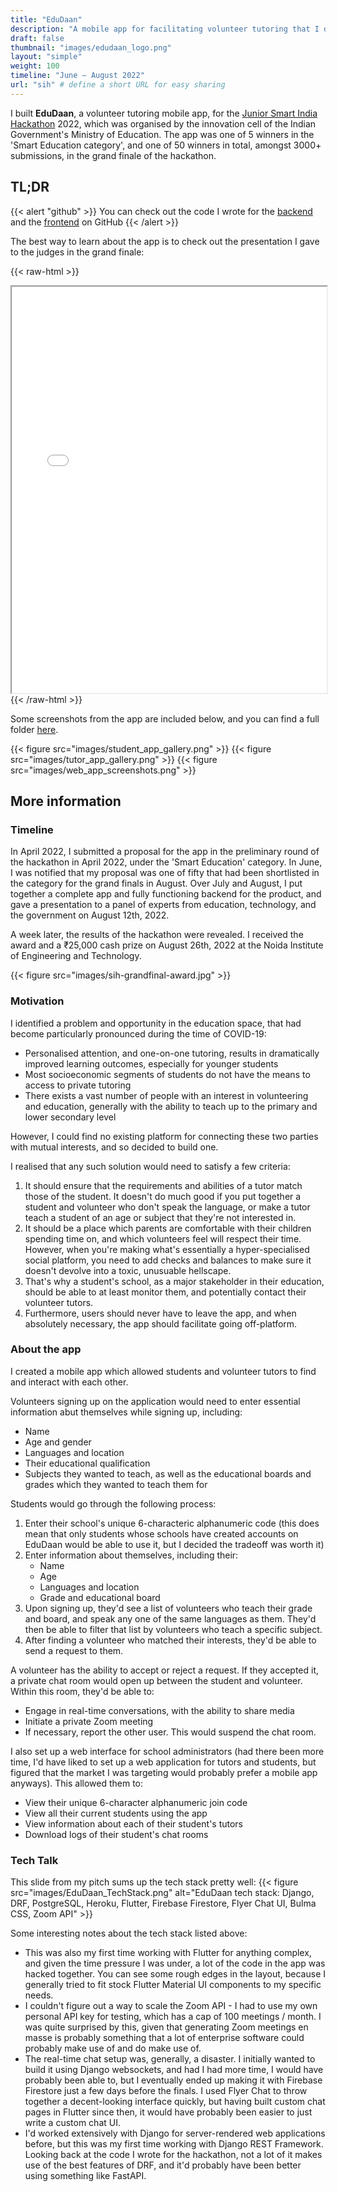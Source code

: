```yaml
---
title: "EduDaan"
description: "A mobile app for facilitating volunteer tutoring that I developed for the Government of India-organized Smart India Hackathon 2022"
draft: false
thumbnail: "images/edudaan_logo.png"
layout: "simple"
weight: 100
timeline: "June – August 2022"
url: "sih" # define a short URL for easy sharing
---
```


I built **EduDaan**, a volunteer tutoring mobile app, for the [Junior Smart India Hackathon](https://sih.gov.in) 2022, which was organised by the innovation cell of the Indian Government's Ministry of Education. The app was one of 5 winners in the 'Smart Education category', and one of 50 winners in total, amongst 3000+ submissions, in the grand finale of the hackathon.

## TL;DR

{{< alert "github" >}}
You can check out the code I wrote for the [backend](https://github.com/ArjunS07/sih-backend) and the [frontend](https://github.com/ArjunS07/sih_app) on GitHub
{{< /alert >}}

The best way to learn about the app is to check out the presentation I gave to the judges in the grand finale:

{{< raw-html >}}

<iframe src="/sih/edudaan_app_presentation_finals.pdf" width="100%" height="650px"> </iframe>
{{< /raw-html >}}

Some screenshots from the app are included below, and you can find a full folder [here](https://www.dropbox.com/sh/967xcf0lpur900e/AADiW5OEy_6xRFNqo9dOLUVHa?dl=0).

{{< figure src="images/student_app_gallery.png" >}}
{{< figure src="images/tutor_app_gallery.png" >}}
{{< figure src="images/web_app_screenshots.png" >}}

## More information

### Timeline

In April 2022, I submitted a proposal for the app in the preliminary round of the hackathon in April 2022, under the 'Smart Education' category.  In June, I was notified that my proposal was one of fifty that had been shortlisted in the category for the grand finals in August. Over July and August, I put together a complete app and fully functioning backend for the product, and gave a presentation to a panel of experts from education, technology, and the government on August 12th, 2022.

A week later, the results of the hackathon were revealed. I received the award and a ₹25,000 cash prize on August 26th, 2022 at the Noida Institute of Engineering and Technology.

{{< figure src="images/sih-grandfinal-award.jpg" >}}

### Motivation

I identified a problem and opportunity in the education space, that had become particularly pronounced during the time of COVID-19:

* Personalised attention, and one-on-one tutoring, results in dramatically improved learning outcomes, especially for younger students
* Most socioeconomic segments of students do not have the means to access to private tutoring
* There exists a vast number of people with an interest in volunteering and education, generally with the ability to teach up to the primary and lower secondary level

However, I could find no existing platform for connecting these two parties with mutual interests, and so decided to build one.

I realised that any such solution would need to satisfy a few criteria:

1. It should ensure that the requirements and abilities of a tutor match those of the student. It doesn't do much good if you put together a student and volunteer who don't speak the language, or make a tutor teach a student of an age or subject that they're not interested in.
2. It should be a place which parents are comfortable with their children spending time on, and which volunteers feel will respect their time. However, when you're making what's essentially a hyper-specialised social platform, you need to add checks and balances to make sure it doesn't devolve into a toxic, unusuable hellscape.
3. That's why a student's school, as a major stakeholder in their education, should be able to at least monitor them, and potentially contact their volunteer tutors.
4. Furthermore, users should never have to leave the app, and when absolutely necessary, the app should facilitate going off-platform.

### About the app

I created a mobile app which allowed students and volunteer tutors to find and interact with each other.

Volunteers signing up on the application would need to enter essential information abut themselves while signing up, including:

* Name
* Age and gender
* Languages and location
* Their educational qualification
* Subjects they wanted to teach, as well as the educational boards and grades which they wanted to teach them for

Students would go through the following process:

1. Enter their school's unique 6-characteric alphanumeric code (this does mean that only students whose schools have created accounts on EduDaan would be able to use it, but I decided the tradeoff was worth it)
2. Enter information about themselves, including their:
    * Name
    * Age
    * Languages and location
    * Grade and educational board
3. Upon signing up, they'd see a list of volunteers who teach their grade and board, and speak any one of the same languages as them. They'd then be able to filter that list by volunteers who teach a specific subject.
4. After finding a volunteer who matched their interests, they'd be able to send a request to them.

A volunteer has the ability to accept or reject a request. If they accepted it, a private chat room would open up between the student and volunteer. Within this room, they'd be able to:

* Engage in real-time conversations, with the ability to share media
* Initiate a private Zoom meeting
* If necessary, report the other user. This would suspend the chat room.

I also set up a web interface for school administrators (had there been more time, I'd have liked to set up a web application for tutors and students, but figured that the market I was targeting would probably prefer a mobile app anyways). This allowed them to:

* View their unique 6-character alphanumeric join code
* View all their current students using the app
* View information about each of their student's tutors
* Download logs of their student's chat rooms

### Tech Talk

This slide from my pitch sums up the tech stack pretty well:
{{< figure src="images/EduDaan_TechStack.png" alt="EduDaan tech stack: Django, DRF, PostgreSQL, Heroku, Flutter, Firebase Firestore, Flyer Chat UI, Bulma CSS, Zoom API" >}}

Some interesting notes about the tech stack listed above:

* This was also my first time working with Flutter for anything complex, and given the time pressure I was under, a lot of the code in the app was hacked together. You can see some rough edges in the layout, because I generally tried to fit stock Flutter Material UI components to my specific needs.
* I couldn't figure out a way to scale the Zoom API - I had to use my own personal API key for testing, which has a cap of 100 meetings / month. I was quite surprised by this, given that generating Zoom meetings en masse is probably something that a lot of enterprise software could probably make use of and do make use of.
* The real-time chat setup was, generally, a disaster. I initially wanted to build it using Django websockets, and had I had more time, I would have probably been able to, but I eventually ended up making it with Firebase Firestore just a few days before the finals. I used Flyer Chat to throw together a decent-looking interface quickly, but having built custom chat pages in Flutter since then, it would have probably been easier to just write a custom chat UI.
* I'd worked extensively with Django for server-rendered web applications before, but this was my first time working with Django REST Framework. Looking back at the code I wrote for the hackathon, not a lot of it makes use of the best features of DRF, and it'd probably have been better using something like FastAPI.
